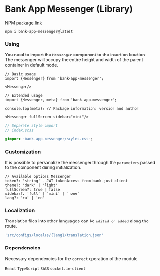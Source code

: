 # Bank App Messenger (Library)

NPM [package link](https://www.npmjs.com/package/bank-app-messenger) <br />

```
npm i bank-app-messenger@latest
```

### Using

You need to import the `Messenger` component to the insertion location <br/>
The messenger will occupy the entire height and width of the parent container in default mode.

```tsx
// Basic usage
import {Messenger} from 'bank-app-messenger';

<Messenger/>
```

```tsx
// Extended usage
import {Messenger, meta} from 'bank-app-messenger';

console.log(meta); // Package information: version and author
  
<Messenger fullScreen sidebar="mini"/>
```

```scss
// Separate style import
// index.scss

@import 'bank-app-messenger/styles.css';
```

### Customization

It is possible to personalize the messenger through the `parameters` passed to the component during
initialization.

```
// Available options Messenger
token?: 'string' - JWT tokenAccess from bank-just client
theme?: 'dark' | 'light'
fullScreen?: true | false
sidebar?: 'full' | 'mini' | 'none'
lang?: 'ru' | 'en'
```

### Localization

Translation files into other languages can be `edited or added` along the route.

```ts
'src/configs/locales/{lang}/translation.json'
```

### Dependencies

Necessary dependencies for the `correct` operation of the module

`React` `TypeScript` `SASS` `socket.io-client`
